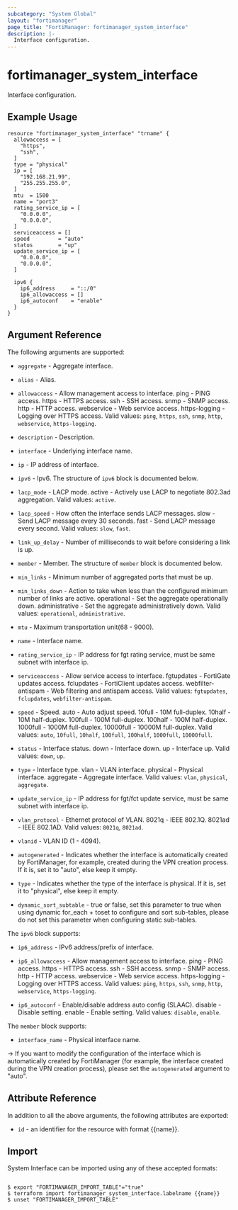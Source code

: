 ```yaml
---
subcategory: "System Global"
layout: "fortimanager"
page_title: "FortiManager: fortimanager_system_interface"
description: |-
  Interface configuration.
---
```


# fortimanager_system_interface
Interface configuration.

## Example Usage

```hcl
resource "fortimanager_system_interface" "trname" {
  allowaccess = [
    "https",
    "ssh",
  ]
  type = "physical"
  ip = [
    "192.168.21.99",
    "255.255.255.0",
  ]
  mtu  = 1500
  name = "port3"
  rating_service_ip = [
    "0.0.0.0",
    "0.0.0.0",
  ]
  serviceaccess = []
  speed         = "auto"
  status        = "up"
  update_service_ip = [
    "0.0.0.0",
    "0.0.0.0",
  ]

  ipv6 {
    ip6_address     = "::/0"
    ip6_allowaccess = []
    ip6_autoconf    = "enable"
  }
}
```

## Argument Reference


The following arguments are supported:


* `aggregate` - Aggregate interface.
* `alias` - Alias.
* `allowaccess` - Allow management access to interface. ping - PING access. https - HTTPS access. ssh - SSH access. snmp - SNMP access. http - HTTP access. webservice - Web service access. https-logging - Logging over HTTPS access. Valid values: `ping`, `https`, `ssh`, `snmp`, `http`, `webservice`, `https-logging`.

* `description` - Description.
* `interface` - Underlying interface name.
* `ip` - IP address of interface.
* `ipv6` - Ipv6. The structure of `ipv6` block is documented below.
* `lacp_mode` - LACP mode. active - Actively use LACP to negotiate 802.3ad aggregation. Valid values: `active`.

* `lacp_speed` - How often the interface sends LACP messages. slow - Send LACP message every 30 seconds. fast - Send LACP message every second. Valid values: `slow`, `fast`.

* `link_up_delay` - Number of milliseconds to wait before considering a link is up.
* `member` - Member. The structure of `member` block is documented below.
* `min_links` - Minimum number of aggregated ports that must be up.
* `min_links_down` - Action to take when less than the configured minimum number of links are active. operational - Set the aggregate operationally down. administrative - Set the aggregate administratively down. Valid values: `operational`, `administrative`.

* `mtu` - Maximum transportation unit(68 - 9000).
* `name` - Interface name.
* `rating_service_ip` - IP address for fgt rating service, must be same subnet with interface ip.
* `serviceaccess` - Allow service access to interface. fgtupdates - FortiGate updates access. fclupdates - FortiClient updates access. webfilter-antispam - Web filtering and antispam access. Valid values: `fgtupdates`, `fclupdates`, `webfilter-antispam`.

* `speed` - Speed. auto - Auto adjust speed. 10full - 10M full-duplex. 10half - 10M half-duplex. 100full - 100M full-duplex. 100half - 100M half-duplex. 1000full - 1000M full-duplex. 10000full - 10000M full-duplex. Valid values: `auto`, `10full`, `10half`, `100full`, `100half`, `1000full`, `10000full`.

* `status` - Interface status. down - Interface down. up - Interface up. Valid values: `down`, `up`.

* `type` - Interface type. vlan - VLAN interface. physical - Physical interface. aggregate - Aggregate interface. Valid values: `vlan`, `physical`, `aggregate`.

* `update_service_ip` - IP address for fgt/fct update service, must be same subnet with interface ip.
* `vlan_protocol` - Ethernet protocol of VLAN. 8021q - IEEE 802.1Q. 8021ad - IEEE 802.1AD. Valid values: `8021q`, `8021ad`.

* `vlanid` - VLAN ID (1 - 4094).
* `autogenerated` - Indicates whether the interface is automatically created by FortiManager, for example, created during the VPN creation process. If it is, set it to "auto", else keep it empty.
* `type` - Indicates whether the type of the interface is physical. If it is, set it to "physical", else keep it empty.
* `dynamic_sort_subtable` - true or false, set this parameter to true when using dynamic for_each + toset to configure and sort sub-tables, please do not set this parameter when configuring static sub-tables.

The `ipv6` block supports:

* `ip6_address` - IPv6 address/prefix of interface.
* `ip6_allowaccess` - Allow management access to interface. ping - PING access. https - HTTPS access. ssh - SSH access. snmp - SNMP access. http - HTTP access. webservice - Web service access. https-logging - Logging over HTTPS access. Valid values: `ping`, `https`, `ssh`, `snmp`, `http`, `webservice`, `https-logging`.

* `ip6_autoconf` - Enable/disable address auto config (SLAAC). disable - Disable setting. enable - Enable setting. Valid values: `disable`, `enable`.


The `member` block supports:

* `interface_name` - Physical interface name.

-> If you want to modify the configuration of the interface which is automatically created by FortiManager (for example, the interface created during the VPN creation process), please set the `autogenerated` argument to "auto".


## Attribute Reference

In addition to all the above arguments, the following attributes are exported:
* `id` - an identifier for the resource with format {{name}}.

## Import

System Interface can be imported using any of these accepted formats:
```

$ export "FORTIMANAGER_IMPORT_TABLE"="true"
$ terraform import fortimanager_system_interface.labelname {{name}}
$ unset "FORTIMANAGER_IMPORT_TABLE"
```

